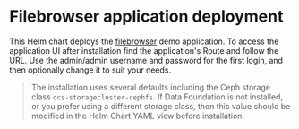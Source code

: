 # Filebrowser application deployment

This Helm chart deploys the [filebrowser](https://filebrowser.org/) demo application. To access the application UI after installation find the application's Route and follow the URL. Use the admin/admin username and password for the first login, and then optionally change it to suit your needs.

> The installation uses several defaults including the Ceph storage class ```ocs-storagecluster-cephfs```. If Data Foundation is not installed, or you prefer using a different storage class, then this value should be modified in the Helm Chart YAML view before installation.